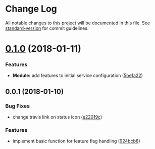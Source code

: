 # Change Log

All notable changes to this project will be documented in this file. See [standard-version](https://github.com/conventional-changelog/standard-version) for commit guidelines.

<a name="0.1.0"></a>
# [0.1.0](https://github.com/red6/ng-feature-flags/compare/v0.0.1...v0.1.0) (2018-01-11)


### Features

* **Module:** add features to initial service configuration ([5be1a22](https://github.com/red6/ng-feature-flags/commit/5be1a22))



<a name="0.0.1"></a>
## 0.0.1 (2018-01-10)


### Bug Fixes

* change travis link on status icon ([e22019c](https://github.com/red6/ng-feature-flags/commit/e22019c))


### Features

* implement basic function for feature flag handling ([924bcb8](https://github.com/red6/ng-feature-flags/commit/924bcb8))
